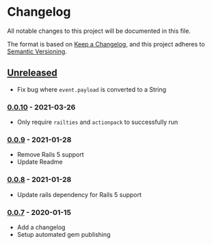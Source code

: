 # Changelog

All notable changes to this project will be documented in this file.

The format is based on [Keep a Changelog](https://keepachangelog.com/en/1.0.0/),
and this project adheres to [Semantic Versioning](https://semver.org/spec/v2.0.0.html).

## [Unreleased]

* Fix bug where `event.payload` is converted to a String

### [0.0.10] - 2021-03-26

* Only require `railties` and `actionpack` to successfully run

### [0.0.9] - 2021-01-28
* Remove Rails 5 support
* Update Readme
### [0.0.8] - 2021-01-28
* Update rails dependency for Rails 5 support

### [0.0.7] - 2020-01-15
* Add a changelog
* Setup automated gem publishing

[Unreleased]: https://github.com/zaikio/zaikio-webhooks/compare/v0.0.10...HEAD
[0.0.10]: https://github.com/zaikio/zaikio-webhooks/compare/v0.0.9...v0.0.10
[0.0.9]: https://github.com/zaikio/zaikio-webhooks/compare/v0.0.8...v0.0.9
[0.0.8]: https://github.com/zaikio/zaikio-webhooks/compare/v0.0.7...v0.0.8
[0.0.7]: https://github.com/zaikio/zaikio-webhooks/compare/55b26b3ea3982f13814d5b96e8650001f43fdc07...v0.0.7
